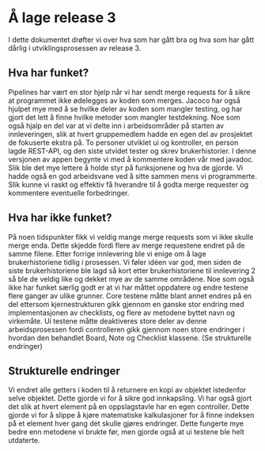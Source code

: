 # Å lage release 3

I dette dokumentet drøfter vi over hva som har gått bra og hva som har gått dårlig i utviklingsprosessen av release 3.

## Hva har funket?
Pipelines har vært en stor hjelp når vi har sendt merge requests for å sikre at programmet ikke ødelegges av koden som merges. Jacoco har også hjulpet mye med å se hvilke deler av koden som mangler testing, og har gjort det lett å finne hvilke metoder som mangler testdekning. Noe som også hjalp en del var at vi delte inn i arbeidsområder på starten av innleveringen, slik at hvert gruppemedlem hadde en egen del av prosjektet de fokuserte ekstra på. To personer utviklet ui og kontroller, en person lagde REST-API, og den siste utvidet tester og skrev brukerhistorier.
I denne versjonen av appen begynte vi med å kommentere koden vår med javadoc. Slik ble det mye lettere å holde styr på funksjonene og hva de gjorde. Vi hadde også en god arbeidsvane ved å sitte sammen mens vi programmerte. Slik kunne vi raskt og effektiv få hverandre til å godta merge requester og kommentere eventuelle forbedringer.

## Hva har ikke funket?
På noen tidspunkter fikk vi veldig mange merge requests som vi ikke skulle merge enda. Dette skjedde fordi flere av merge requestene endret på de samme filene. Etter forrige innlevering ble vi enige om å lage brukerhistoriene tidlig i prosessen. Vi føler idéen var god, men siden de siste brukerhistoriene ble lagd så kort etter brukerhistoriene til innlevering 2 så ble de veldig like og dekket mye av de samme områdene. Noe som også ikke har funket særlig godt er at vi har måttet oppdatere og endre testene flere ganger av ulike grunner. Core testene måtte blant annet endres på en del ettersom kjernestrukturen gikk gjennom en ganske stor endring med implementasjonen av checklists, og flere av metodene byttet navn og virkemåte. Ui testene måtte deaktiveres store deler av denne arbeidsprosessen fordi controlleren gikk gjennom noen store endringer i hvordan den behandlet Board, Note og Checklist klassene. (Se strukturelle endringer)

## Strukturelle endringer
Vi endret alle getters i koden til å returnere en kopi av objektet istedenfor selve objektet. Dette gjorde vi for å sikre god innkapsling. Vi har også gjort det slik at hvert element på en oppslagstavle har en egen controller. Dette gjorde vi for å slippe å kjøre matematiske kalkulasjoner for å finne indeksen på et element hver gang det skulle gjøres endringer. Dette fungerte mye bedre enn metodene vi brukte før, men gjorde også at ui testene ble helt utdaterte.